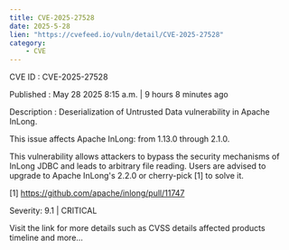 ```yaml
---
title: CVE-2025-27528
date: 2025-5-28
lien: "https://cvefeed.io/vuln/detail/CVE-2025-27528"
category:
    - CVE
---
```


CVE ID : CVE-2025-27528

Published :  May 28
2025
8:15 a.m. | 9 hours
8 minutes ago

Description : Deserialization of Untrusted Data vulnerability in Apache InLong.

This issue affects Apache InLong: from 1.13.0 through 2.1.0. 

This
vulnerability allows attackers to bypass the security mechanisms of InLong
JDBC and leads to arbitrary file reading. Users are advised to upgrade to Apache InLong's 2.2.0 or cherry-pick [1] to solve it.

[1]  https://github.com/apache/inlong/pull/11747

Severity: 9.1 | CRITICAL

Visit the link for more details
such as CVSS details
affected products
timeline
and more...
